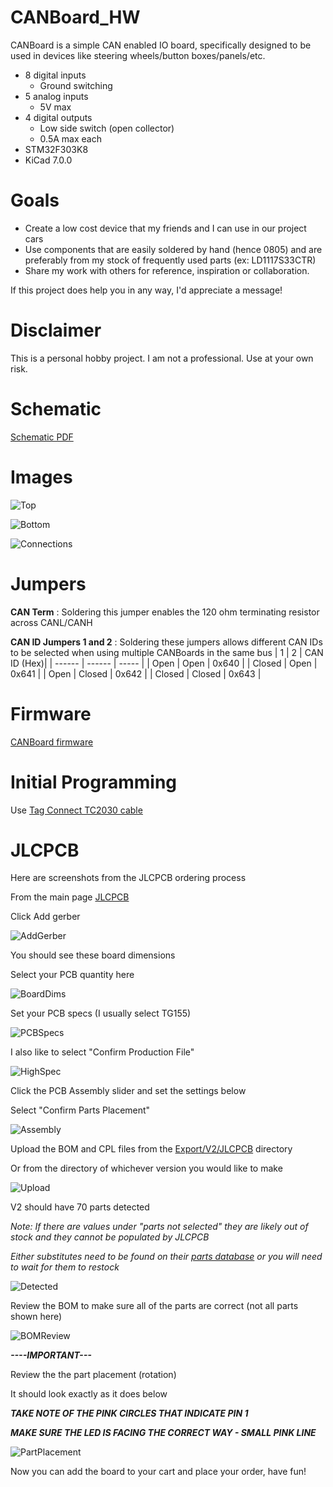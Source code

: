 # CANBoard_HW
CANBoard is a simple CAN enabled IO board, specifically designed to be used in devices like steering wheels/button boxes/panels/etc.

* 8 digital inputs
    * Ground switching
* 5 analog inputs
    * 5V max
* 4 digital outputs
    * Low side switch (open collector)
    * 0.5A max each
* STM32F303K8
* KiCad 7.0.0

# Goals
- Create a low cost device that my friends and I can use in our project cars
- Use components that are easily soldered by hand (hence 0805) and are preferably from my stock of frequently used parts (ex: LD1117S33CTR)
- Share my work with others for reference, inspiration or collaboration. 

If this project does help you in any way, I'd appreciate a message!

# Disclaimer
This is a personal hobby project. I am not a professional. Use at your own risk. 

# Schematic
[Schematic PDF](/Export/V2/CANBoard_HW_V2.pdf)

# Images
![Top](/Images/CANBoard_Top.jpg)

![Bottom](/Images/CANBoard_Bottom.jpg)

![Connections](/Images/CANBoard_V2_Connections.png)

# Jumpers
**CAN Term** : Soldering this jumper enables the 120 ohm terminating resistor across CANL/CANH

**CAN ID Jumpers 1 and 2** : Soldering these jumpers allows different CAN IDs to be selected when using multiple CANBoards in the same bus
| 1      | 2      | CAN ID (Hex)|
| ------ | ------ | ----- |
| Open   | Open   | 0x640 |
| Closed | Open   | 0x641 |
| Open   | Closed | 0x642 |
| Closed | Closed | 0x643 |

# Firmware
[CANBoard firmware](https://github.com/corygrant/CANBoard_FW)

# Initial Programming
Use [Tag Connect TC2030 cable](https://www.tag-connect.com/product/tc2030-ctx-nl-stdc14-for-use-with-stm32-processors-with-stlink-v3) 

# JLCPCB
Here are screenshots from the JLCPCB ordering process

From the main page [JLCPCB](https://jlcpcb.com/)

Click Add gerber

![AddGerber](/Images/JLCPCB/AddGerber.jpg)

You should see these board dimensions

Select your PCB quantity here

![BoardDims](/Images/JLCPCB/BoardDims.jpg)

Set your PCB specs (I usually select TG155)

![PCBSpecs](/Images//JLCPCB/PCBSpecs.jpg)

I also like to select "Confirm Production File"

![HighSpec](/Images/JLCPCB/HighSpec.jpg)

Click the PCB Assembly slider and set the settings below

Select "Confirm Parts Placement"

![Assembly](/Images/JLCPCB/Assembly.jpg)

Upload the BOM and CPL files from the [Export/V2/JLCPCB](/Export/V2/JLCPCB/) directory

Or from the directory of whichever version you would like to make

![Upload](/Images/JLCPCB/Upload.jpg)

V2 should have 70 parts detected

*Note: If there are values under "parts not selected" they are likely out of stock and they cannot be populated by JLCPCB*

*Either substitutes need to be found on their [parts database](https://jlcpcb.com/parts) or you will need to wait for them to restock*

![Detected](/Images/JLCPCB/Detected.jpg)

Review the BOM to make sure all of the parts are correct (not all parts shown here)

![BOMReview](/Images/JLCPCB/BOMReview.jpg)

***----IMPORTANT---***

Review the the part placement (rotation)

It should look exactly as it does below

***TAKE NOTE OF THE PINK CIRCLES THAT INDICATE PIN 1***

***MAKE SURE THE LED IS FACING THE CORRECT WAY - SMALL PINK LINE***

![PartPlacement](/Images/JLCPCB/PartPlacement.jpg)

Now you can add the board to your cart and place your order, have fun!
